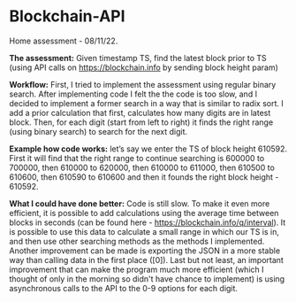 # Blockchain-API
Home assessment - 08/11/22.

**The assessment:**
Given timestamp TS, find the latest block prior to TS
(using API calls on https://blockchain.info by sending block height param)

**Workflow:**
First, I tried to implement the assessment using regular binary search.
After implementing code I felt the the code is too slow, and I decided to implement a former search in a way that is similar to radix sort.
I add a prior calculation that first, calculates how many digits are in latest block.
Then, for each digit (start from left to right) it finds the right range (using binary search) to search for the next digit.

**Example how code works:**
let’s say we enter the TS of block height 610592.
First it will find that the right range to continue searching is 600000 to 700000, then 610000 to 620000, then 610000 to 611000, then 610500 to 610600, then 610590 to 610600 and then it founds the right block height - 610592.


**What I could have done better:**
Code is still slow.
To make it even more efficient, it is possible to add calculations using the average time between blocks in seconds (can be found here - https://blockchain.info/q/interval).
It is possible to use this data to calculate a small range in which our TS is in, and then use other searching methods as the methods I implemented.
Another improvement can be made is exporting the JSON in a more stable way than calling data in the first place ([0]).
Last but not least, an important improvement that can make the program much more efficient (which I thought of only in the morning so didn't have chance to implement) is using asynchronous calls to the API to the 0-9 options for each digit.
